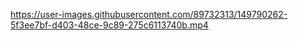 https://user-images.githubusercontent.com/89732313/149790262-5f3ee7bf-d403-48ce-9c89-275c6113740b.mp4
